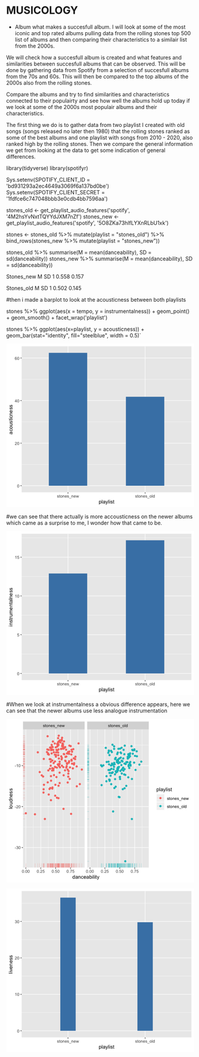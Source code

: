 # MUSICOLOGY

 - Album
what makes a succesfull album. I will look at some of the most iconic and top rated albums pulling data from the rolling stones top 500 list of albums and then comparing their characteristics to a similair list from the 2000s. 

We will check how a succesfull album is created and what features and similarities between succesfull albums that can be observed. This will be done by gathering data from Spotify from a selection of succesfull albums from the 70s and 60s. This will then be compared to the top albums of the 2000s also from the rolling stones. 

Compare the albums and try to find similarities and characteristics connected to their populairty and see how well the albums hold up today if we look at some of the 2000s most populair albums and their characteristics. 

The first thing we do is to gather data from two playlist I created with old songs (songs released no later then 1980) that the rolling stones ranked as some of the best albums and one playlist with songs from 2010 - 2020, also ranked high by the rolling stones. Then we compare the general information we get from looking at the data to get some indication of general differences.

library(tidyverse)
library(spotifyr)

Sys.setenv(SPOTIFY_CLIENT_ID = 'bd931293a2ec4649a3069f6a137bd0be')
Sys.setenv(SPOTIFY_CLIENT_SECRET = '1fdfce6c747048bbb3e0cdb4bb7596aa')

stones_old <- get_playlist_audio_features('spotify', '4M2hsYvNxtTQYYdJXM7nZf')
stones_new <- get_playlist_audio_features('spotify', '5O8ZKa73hlfLYXnRLbU1xk')


stones <- stones_old %>% mutate(playlist = "stones_old") %>%
  bind_rows(stones_new %>% mutate(playlist = "stones_new"))

stones_old %>% summarise(M = mean(danceability), SD = sd(danceability))
stones_new %>% summarise(M = mean(danceability), SD = sd(danceability))

Stones_new
     M    SD
  <dbl> <dbl>
1 0.558 0.157

Stones_old
      M    SD
  <dbl> <dbl>
1 0.502 0.145

#then i made a barplot to look at the acousticness between both playlists

 stones %>%
  ggplot(aes(x = tempo, y = instrumentalness)) + 
  geom_point() + 
  geom_smooth() + 
  facet_wrap('playlist')

stones %>%
  ggplot(aes(x=playlist, y = acousticness)) +
  geom_bar(stat="identity", fill="steelblue", width = 0.5)`

 ![barplot](barplot_acousticness.png)
 
#we can see that there actually is more accousticness on the newer albums which came as a surprise to me, I wonder how that came to be. 

 ![barplot](instrumentalness.png)

#When we look at instrumentalness a obvious difference appears, here we can see that the newer albums use less analogue instrumentation

 ![loudness/danceability](louddance.png)

 ![liveness](liveness.png)




